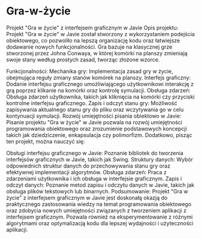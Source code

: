 # Gra-w-życie
Projekt "Gra w życie" z interfejsem graficznym w Javie
Opis projektu:
Projekt "Gra w życie" w Javie został stworzony z wykorzystaniem podejścia obiektowego, co pozwoliło na lepszą organizację kodu oraz łatwiejsze dodawanie nowych funkcjonalności. Gra bazuje na klasycznej grze stworzonej przez Johna Conwaya, w której komórki na planszy zmieniają swoje stany według prostych zasad, tworząc złożone wzorce.

Funkcjonalności:
Mechanika gry: Implementacja zasad gry w życie, obejmująca reguły zmiany stanów komórek na planszy.
Interfejs graficzny: Dodanie interfejsu graficznego umożliwiającego użytkownikowi interakcję z grą poprzez klikanie na komórki oraz kontrolę symulacji.
Obsługa zdarzeń: Obsługa zdarzeń użytkownika, takich jak kliknięcia na komórki czy przyciski kontrolne interfejsu graficznego.
Zapis i odczyt stanu gry: Możliwość zapisywania aktualnego stanu gry do pliku oraz wczytywania go w celu kontynuacji symulacji.
Rozwój umiejętności pisania obiektowo w Javie:
Pisanie projektu "Gra w życie" w Javie pozwala na rozwój umiejętności programowania obiektowego oraz zrozumienie podstawowych koncepcji takich jak dziedziczenie, enkapsulacja czy polimorfizm. Dodatkowo, pisząc ten projekt, można nauczyć się:

Obsługi interfejsu graficznego w Javie: Poznanie bibliotek do tworzenia interfejsów graficznych w Javie, takich jak Swing.
Struktury danych: Wybór odpowiednich struktur danych do przechowywania stanu gry oraz efektywnej implementacji algorytmów.
Obsługa zdarzeń: Praca z zdarzeniami użytkownika i ich obsługa w interfejsie graficznym.
Zapis i odczyt danych: Poznanie metod zapisu i odczytu danych w Javie, takich jak obsługa plików tekstowych lub binarnych.
Podsumowanie:
Projekt "Gra w życie" z interfejsem graficznym w Javie jest doskonałą okazją do praktycznego zastosowania wiedzy na temat programowania obiektowego oraz zdobycia nowych umiejętności związanych z tworzeniem aplikacji z interfejsem graficznym. Pozwala również na eksperymentowanie z różnymi algorytmami oraz optymalizacją kodu dla lepszej wydajności i użyteczności aplikacji.

